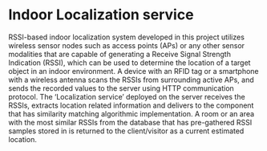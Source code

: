 # Indoor Localization service 
RSSI-based indoor localization system developed in this project utilizes wireless sensor nodes such as access points (APs) or any other sensor modalities that are capable of generating a Receive Signal Strength Indication (RSSI), which can be used to determine the location of a target object in an indoor environment. A device with an RFID tag or a smartphone with a wireless antenna scans the RSSIs from surrounding active APs, and sends the recorded values to the server using HTTP communication protocol. The ‘Localization service’ deployed on the server receives the RSSIs, extracts location related information and delivers to the component that has similarity matching algorithmic implementation. A room or an area with the most similar RSSIs from the database that has pre-gathered RSSI samples stored in is returned to the client/visitor as a current estimated location.
